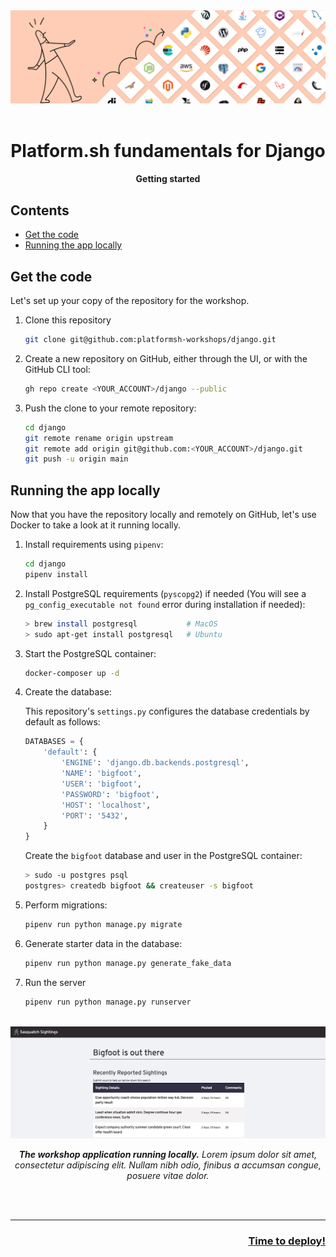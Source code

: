 <div align="center">
    <img title="a title" alt="Alt text" src="../images/github/git-hub-examples.png">
    <br/><br/>
    <h1>Platform.sh fundamentals for Django</h1>
    <h4>Getting started</h4>
</div>

## Contents

- [Get the code](#get-the-code)
- [Running the app locally](#running-the-app-locally)

## Get the code

Let's set up your copy of the repository for the workshop.

1. Clone this repository

    ```bash
    git clone git@github.com:platformsh-workshops/django.git
    ```

1. Create a new repository on GitHub, either through the UI, or with the GitHub CLI tool:

    ```bash
    gh repo create <YOUR_ACCOUNT>/django --public
    ```

1. Push the clone to your remote repository:

    ```bash
    cd django
    git remote rename origin upstream
    git remote add origin git@github.com:<YOUR_ACCOUNT>/django.git
    git push -u origin main
    ```

## Running the app locally

Now that you have the repository locally and remotely on GitHub, let's use Docker to take a look at it running locally.
 
1. Install requirements using `pipenv`:

   ```bash
   cd django
   pipenv install
   ```

1. Install PostgreSQL requirements (`pyscopg2`) if needed (You will see a `pg_config_executable not found` error during installation if needed):

   ```bash
   > brew install postgresql           # MacOS
   > sudo apt-get install postgresql   # Ubuntu
   ```

1. Start the PostgreSQL container:

    ```bash
    docker-composer up -d
    ```

1. Create the database:

    This repository's `settings.py` configures the database credentials by default as follows:

    ```python
    DATABASES = {
        'default': {
            'ENGINE': 'django.db.backends.postgresql',
            'NAME': 'bigfoot',
            'USER': 'bigfoot',
            'PASSWORD': 'bigfoot',
            'HOST': 'localhost',
            'PORT': '5432',
        }
    }
    ```

    Create the `bigfoot` database and user in the PostgreSQL container:

    ```bash
    > sudo -u postgres psql
    postgres> createdb bigfoot && createuser -s bigfoot
    ```

1. Perform migrations:

    ```bash
    pipenv run python manage.py migrate
    ```

1. Generate starter data in the database:

    ```bash
    pipenv run python manage.py generate_fake_data
    ```

1. Run the server

    ```bash
    pipenv run python manage.py runserver
    ```

<div align="center">
    <br/>
    <img title="a title" alt="Alt text" src="../images/app-preview.png">
    <p width="60%"><em><strong>The workshop application running locally.</strong> Lorem ipsum dolor sit amet, consectetur adipiscing elit. Nullam nibh odio, finibus a accumsan congue, posuere vitae dolor.</em></p>
    <br/>
</div>

<div align="right">
    <br/>
    <hr>
    <h3><a href="03-platformsh.md">Time to deploy!</a></h3>
</div>
